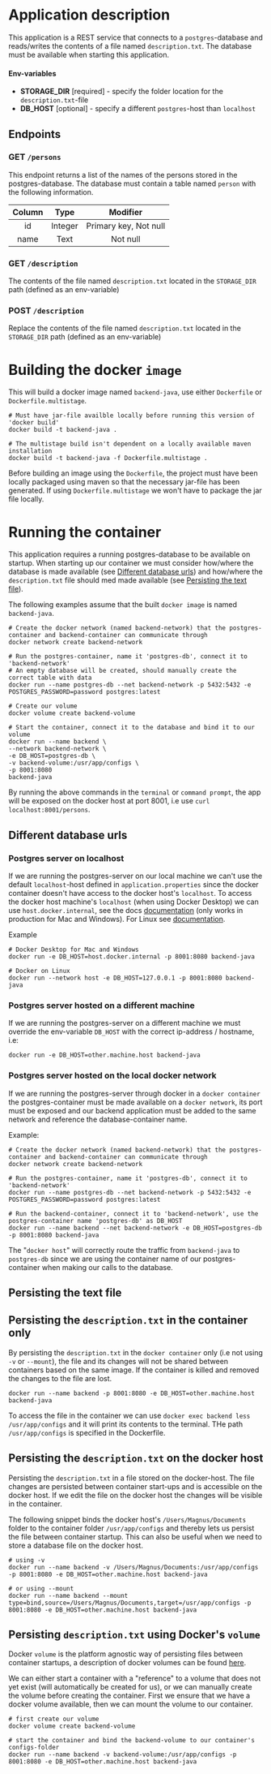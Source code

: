 # Application description
This application is a REST service that connects to a ``postgres``-database and reads/writes the contents of a file named `description.txt`. The database must be available when starting this application.
#### Env-variables
- __STORAGE_DIR__ [required] - specify the folder location for the ``description.txt``-file
- __DB_HOST__ [optional] - specify a different `postgres`-host than `localhost`

## Endpoints
### GET ``/persons``
This endpoint returns a list of the names of the persons stored in the postgres-database. The database must contain a table named `person` with the following information.

| Column | Type | Modifier |
| :---: | :---: | :---: |
| id | Integer | Primary key, Not null |
| name | Text | Not null |

### GET `/description`
The contents of the file named `description.txt` located in the `STORAGE_DIR` path (defined as an env-variable) 

### POST `/description`
Replace the contents of the file named `description.txt` located in the `STORAGE_DIR` path (defined as an env-variable)

# Building the docker `image`
This will build a docker image named `backend-java`, use either ``Dockerfile`` or ``Dockerfile.multistage``.
```shell script
# Must have jar-file availble locally before running this version of 'docker build' 
docker build -t backend-java .

# The multistage build isn't dependent on a locally available maven installation  
docker build -t backend-java -f Dockerfile.multistage .
```
Before building an image using the `Dockerfile`, the project must have been locally packaged using maven so that the necessary jar-file has been generated. If using `Dockerfile.multistage` we won't have to package the jar file locally.

# Running the container
This application requires a running postgres-database to be available on startup. When starting up our container we must consider how/where the database is made available (see [Different database urls](#different-database-urls)) and how/where the `description.txt` file should med made available (see [Persisting the text file](#persisting-the-text-file)).

The following examples assume that the built `docker image` is named `backend-java`.  
```shell script
# Create the docker network (named backend-network) that the postgres-container and backend-container can communicate through 
docker network create backend-network

# Run the postgres-container, name it 'postgres-db', connect it to 'backend-network'
# An empty database will be created, should manually create the correct table with data 
docker run --name postgres-db --net backend-network -p 5432:5432 -e POSTGRES_PASSWORD=password postgres:latest

# Create our volume
docker volume create backend-volume

# Start the container, connect it to the database and bind it to our volume
docker run --name backend \
--network backend-network \
-e DB_HOST=postgres-db \
-v backend-volume:/usr/app/configs \
-p 8001:8080
backend-java
```
By running the above commands in the `terminal` or `command prompt`, the app will be exposed on the docker host at port 8001, i.e use `curl localhost:8001/persons`.

## Different database urls
### Postgres server on localhost
If we are running the postgres-server on our local machine we can't use the default `localhost`-host defined in `application.properties` since the docker container doesn't have access to the docker host's `localhost`. To access the docker host machine's `localhost` (when using Docker Desktop) we can use `host.docker.internal`, see the docs [documentation](https://docs.docker.com/docker-for-mac/networking/#use-cases-and-workarounds) (only works in production for Mac and Windows). For Linux see [documentation](https://docs.docker.com/network/host/).

Example 
```shell script
# Docker Desktop for Mac and Windows
docker run -e DB_HOST=host.docker.internal -p 8001:8080 backend-java

# Docker on Linux
docker run --network host -e DB_HOST=127.0.0.1 -p 8001:8080 backend-java
```

### Postgres server hosted on a different machine
If we are running the postgres-server on a different machine we must override the env-variable `DB_HOST` with the correct ip-address / hostname, i.e: 
```shell script
docker run -e DB_HOST=other.machine.host backend-java
```

### Postgres server hosted on the local docker network
If we are running the postgres-server through docker in a `docker container` the postgres-container must be made available on a `docker network`, its port must be exposed and our backend application must be added to the same network and reference the database-container name.

Example:
```shell
# Create the docker network (named backend-network) that the postgres-container and backend-container can communicate through 
docker network create backend-network

# Run the postgres-container, name it 'postgres-db', connect it to 'backend-network' 
docker run --name postgres-db --net backend-network -p 5432:5432 -e POSTGRES_PASSWORD=password postgres:latest

# Run the backend-container, connect it to 'backend-network', use the postgres-container name 'postgres-db' as DB_HOST
docker run --name backend --net backend-network -e DB_HOST=postgres-db -p 8001:8080 backend-java
```

The "`docker host`" will correctly route the traffic from `backend-java` to `postgres-db` since we are using the container name of our postgres-container when making our calls to the database.

## Persisting the text file

## Persisting the `description.txt` in the container only
By persisting the `description.txt` in the `docker container` only (i.e not using `-v` or `--mount`), the file and its changes will not be shared between containers based on the same image. If the container is killed and removed the changes to the file are lost.
```shell script
docker run --name backend -p 8001:8080 -e DB_HOST=other.machine.host backend-java
```
To access the file in the container we can use `docker exec backend less /usr/app/configs` and it will print its contents to the terminal. THe path `/usr/app/configs` is specified in the Dockerfile.

## Persisting the `description.txt` on the docker host
Persisting the `description.txt` in a file stored on the docker-host. The file changes are persisted between container start-ups and is accessible on the docker host. If we edit the file on the docker host the changes will be visible in the container.

The following snippet binds the docker host's `/Users/Magnus/Documents` folder to the container folder `/usr/app/configs` and thereby lets us persist the file between container startup. This can also be useful when we need to store a database file on the docker host. 
```shell script
# using -v
docker run --name backend -v /Users/Magnus/Documents:/usr/app/configs -p 8001:8080 -e DB_HOST=other.machine.host backend-java

# or using --mount
docker run --name backend --mount type=bind,source=/Users/Magnus/Documents,target=/usr/app/configs -p 8001:8080 -e DB_HOST=other.machine.host backend-java
```

## Persisting `description.txt` using Docker's `volume`
Docker `volume` is the platform agnostic way of persisting files between container startups, a description of docker volumes can be found [here](https://docs.docker.com/storage/volumes/).

We can either start a container with a "reference" to a volume that does not yet exist (will automatically be created for us), or we can manually create the volume before creating the container. First we ensure that we have a docker volume available, then we can mount the volume to our container.

```shell script
# first create our volume
docker volume create backend-volume

# start the container and bind the backend-volume to our container's configs-folder
docker run --name backend -v backend-volume:/usr/app/configs -p 8001:8080 -e DB_HOST=other.machine.host backend-java
```
